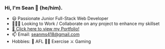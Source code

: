 ### Hi, I'm Sean 👋 (he/him).
<ul>
  <li>😃 Passionate Junior Full-Stack Web Developer</li>
  <li>👨🏻‍💻 Looking to Work / Collaborate on any project to enhance my skillset</li>
  <li><a href=https://seanscott95.github.io/My-Portfolio/>🚀 Click here to view my Portfolio!<a></li>
  <li>📫 Email: <a href=mailto:seanms418@gmail.com>seanms418@gmail.com</a></li>
  <li>Hobbies: 🏉 AFL 🏋🏽 Exercise ⚔️ Gaming</li>
</ul>
